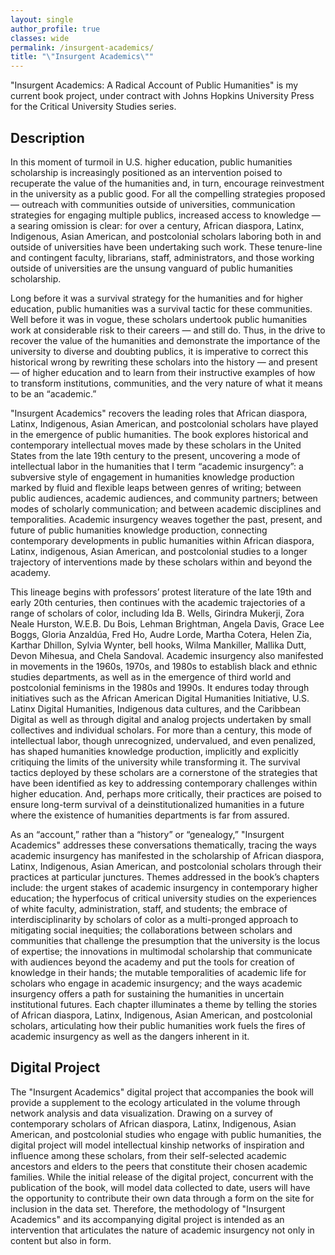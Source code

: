 ```yaml
---
layout: single
author_profile: true
classes: wide
permalink: /insurgent-academics/
title: "\"Insurgent Academics\""
---
```


"Insurgent Academics: A Radical Account of Public Humanities" is my current book project, under contract with Johns Hopkins University Press for the Critical University Studies series.

## Description

In this moment of turmoil in U.S. higher education, public humanities scholarship is increasingly positioned as an intervention poised to recuperate the value of the humanities and, in turn, encourage reinvestment in the university as a public good. For all the compelling strategies proposed — outreach with communities outside of universities, communication strategies for engaging multiple publics, increased access to knowledge — a searing omission is clear: for over a century, African diaspora, Latinx, Indigenous, Asian American, and postcolonial scholars laboring both in and outside of universities have been undertaking such work. These tenure-line and contingent faculty, librarians, staff, administrators, and those working outside of universities are the unsung vanguard of public humanities scholarship.

Long before it was a survival strategy for the humanities and for higher education, public humanities was a survival tactic for these communities. Well before it was in vogue, these scholars undertook public humanities work at considerable risk to their careers — and still do. Thus, in the drive to recover the value of the humanities and demonstrate the importance of the university to diverse and doubting publics, it is imperative to correct this historical wrong by rewriting these scholars into the history — and present — of higher education and to learn from their instructive examples of how to transform institutions, communities, and the very nature of what it means to be an “academic.”

"Insurgent Academics" recovers the leading roles that African diaspora, Latinx, Indigenous, Asian American, and postcolonial scholars have played in the emergence of public humanities. The book explores historical and contemporary intellectual moves made by these scholars in the United States from the late 19th century to the present, uncovering a mode of intellectual labor in the humanities that I term “academic insurgency”: a subversive style of engagement in humanities knowledge production marked by fluid and flexible leaps between genres of writing; between public audiences, academic audiences, and community partners; between modes of scholarly communication; and between academic disciplines and temporalities. Academic insurgency weaves together the past, present, and future of public humanities knowledge production, connecting contemporary developments in public humanities within African diaspora, Latinx, indigenous, Asian American, and postcolonial studies to a longer trajectory of interventions made by these scholars within and beyond the academy.

This lineage begins with professors’ protest literature of the late 19th and early 20th centuries, then continues with the academic trajectories of a range of scholars of color, including Ida B. Wells, Girindra Mukerji, Zora Neale Hurston, W.E.B. Du Bois, Lehman Brightman, Angela Davis, Grace Lee Boggs, Gloria Anzaldúa, Fred Ho, Audre Lorde, Martha Cotera, Helen Zia, Karthar Dhillon, Sylvia Wynter, bell hooks, Wilma Mankiller, Mallika Dutt, Devon Mihesua, and Chela Sandoval. Academic insurgency also manifested in movements in the 1960s, 1970s, and 1980s to establish black and ethnic studies departments, as well as in the emergence of third world and postcolonial feminisms in the 1980s and 1990s. It endures today through initiatives such as the African American Digital Humanities Initiative, U.S. Latinx Digital Humanities, Indigenous data cultures, and the Caribbean Digital as well as through digital and analog projects undertaken by small collectives and individual scholars. For more than a century, this mode of intellectual labor, though unrecognized, undervalued, and even penalized, has shaped humanities knowledge production, implicitly and explicitly critiquing the limits of the university while transforming it. The survival tactics deployed by these scholars are a cornerstone of the strategies that have been identified as key to addressing contemporary challenges within higher education. And, perhaps more critically, their practices are poised to ensure long-term survival of a deinstitutionalized humanities in a future where the existence of humanities departments is far from assured.

As an “account,” rather than a “history” or “genealogy,” "Insurgent Academics" addresses these conversations thematically, tracing the ways academic insurgency has manifested in the scholarship of African diaspora, Latinx, Indigenous, Asian American, and postcolonial scholars through their practices at particular junctures. Themes addressed in the book’s chapters include: the urgent stakes of academic insurgency in contemporary higher education; the hyperfocus of critical university studies on the experiences of white faculty, administration, staff, and students; the embrace of interdisciplinarity by scholars of color as a multi-pronged approach to mitigating social inequities; the collaborations between scholars and communities that challenge the presumption that the university is the locus of expertise; the innovations in multimodal scholarship that communicate with audiences beyond the academy and put the tools for creation of knowledge in their hands; the mutable temporalities of academic life for scholars who engage in academic insurgency; and the ways academic insurgency offers a path for sustaining the humanities in uncertain institutional futures. Each chapter illuminates a theme by telling the stories of African diaspora, Latinx, Indigenous, Asian American, and postcolonial scholars, articulating how their public humanities work fuels the fires of academic insurgency as well as the dangers inherent in it.

## Digital Project

The "Insurgent Academics" digital project that accompanies the book will provide a supplement to the ecology articulated in the volume through network analysis and data visualization. Drawing on a survey of contemporary scholars of African diaspora, Latinx, Indigenous, Asian American, and postcolonial studies who engage with public humanities, the digital project will model intellectual kinship networks of inspiration and influence among these scholars, from their self-selected academic ancestors and elders to the peers that constitute their chosen academic families. While the initial release of the digital project, concurrent with the publication of the book, will model data collected to date, users will have the opportunity to contribute their own data through a form on the site for inclusion in the data set. Therefore, the methodology of "Insurgent Academics" and its accompanying digital project is intended as an intervention that articulates the nature of academic insurgency not only in content but also in form.
